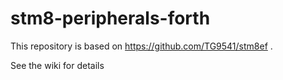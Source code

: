 # stm8-peripherals-forth

This repository is based on https://github.com/TG9541/stm8ef .

See the wiki for details
